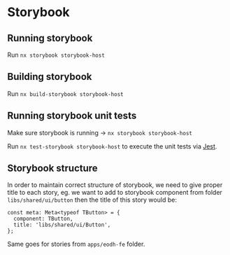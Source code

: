 # Storybook

## Running storybook

Run `nx storybook storybook-host`

## Building storybook

Run `nx build-storybook storybook-host`

## Running storybook unit tests

Make sure storybook is running -> `nx storybook storybook-host`

Run `nx test-storybook storybook-host` to execute the unit tests via [Jest](https://jestjs.io).

## Storybook structure

In order to maintain correct structure of storybook, we need to give proper title to each story, eg. we want to add to storybook component from folder `libs/shared/ui/button` then the title of this story would be:
```
const meta: Meta<typeof TButton> = {
  component: TButton,
  title: 'libs/shared/ui/Button',
};
```
Same goes for stories from `apps/eodh-fe` folder.
